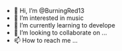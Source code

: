 - 👋 Hi, I’m @BurningRed13
- 👀 I’m interested in music
- 🌱 I’m currently learning to develope
- 💞️ I’m looking to collaborate on ...
- 📫 How to reach me ...

<!---
BurningRed13/BurningRed13 is a ✨ special ✨ repository because its `README.md` (this file) appears on your GitHub profile.
You can click the Preview link to take a look at your changes.
--->

